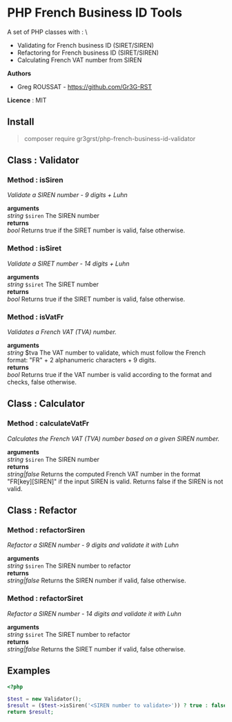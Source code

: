 # PHP French Business ID Tools #

A set of PHP classes with : \
- Validating for French business ID (SIRET/SIREN)
- Refactoring for French business ID (SIRET/SIREN)
- Calculating French VAT number from SIREN

**Authors**
- Greg ROUSSAT - https://github.com/Gr3G-RST

**Licence** : MIT

## Install ##
> composer require gr3grst/php-french-business-id-validator


## Class : Validator

### Method : isSiren
*Validate a SIREN number - 9 digits + Luhn*

**arguments**\
*string* `$siren` The SIREN number \
**returns**\
*bool* Returns true if the SIRET number is valid, false otherwise. 

### Method : isSiret
*Validate a SIRET number - 14 digits + Luhn*

**arguments**\
*string* `$siret` The SIRET number \
**returns**\
*bool* Returns true if the SIRET number is valid, false otherwise.

### Method : isVatFr
*Validates a French VAT (TVA) number.*

**arguments**\
*string* $tva The VAT number to validate, which must follow the French format: "FR" + 2 alphanumeric characters + 9 digits. \
**returns**\
*bool* Returns true if the VAT number is valid according to the format and checks, false otherwise.

## Class : Calculator

### Method : calculateVatFr
*Calculates the French VAT (TVA) number based on a given SIREN number.* 

**arguments**\
*string* `$siren` The SIREN number \
**returns**\
*string|false* Returns the computed French VAT number in the format "FR[key][SIREN]" if the input SIREN is valid. Returns false if the SIREN is not valid.

## Class : Refactor

### Method : refactorSiren
*Refactor a SIREN number - 9 digits and validate it with Luhn*

**arguments**\
*string* `$siren` The SIREN number to refactor \
**returns**\
*string|false* Returns the SIREN number if valid, false otherwise.

### Method : refactorSiret
*Refactor a SIREN number - 14 digits and validate it with Luhn*

**arguments**\
*string* `$siret` The SIRET number to refactor \
**returns**\
*string|false* Returns the SIRET number if valid, false otherwise.

## Examples ##

```` php
<?php

$test = new Validator();
$result = ($test->isSiren('<SIREN number to validate>')) ? true : false;
return $result;
````

